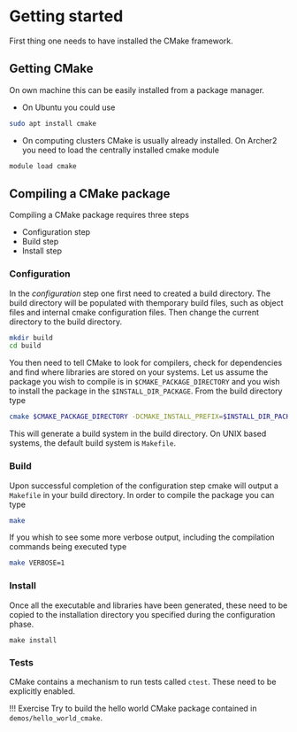 # Getting started
First thing one needs to have installed the CMake framework. 
## Getting CMake
On own machine this can be easily installed from a package manager.

- On Ubuntu you could use
```bash
sudo apt install cmake
```
- On computing clusters CMake is usually already installed. On Archer2 you need to load the centrally installed cmake module
```bash
module load cmake
```

## Compiling a CMake package
Compiling a CMake package requires three steps

- Configuration step
- Build step
- Install step

### Configuration

In the *configuration* step one first need to created a build directory. The build directory will be populated with themporary build files, such as object files and internal cmake configuration files.
Then change the current directory to the build directory.

```bash
mkdir build 
cd build
```

You then need to tell CMake to look for compilers, check for dependencies and find where libraries are stored on your systems. Let us assume the package you wish to compile is in  `$CMAKE_PACKAGE_DIRECTORY` and you wish to install the package in the `$INSTALL_DIR_PACKAGE`.
From the build directory type

```bash
cmake $CMAKE_PACKAGE_DIRECTORY -DCMAKE_INSTALL_PREFIX=$INSTALL_DIR_PACKAGE .
```

This will generate a build system in the build directory. On UNIX based systems, the default build system is `Makefile`.

### Build
Upon successful completion of the configuration step cmake will output a `Makefile` in your build directory.
In order to compile the package you can type

```bash
make
```

If you whish to see some more verbose output, including the compilation commands being executed type 

```bash
make VERBOSE=1
```

### Install
Once all the executable and libraries have been generated, these need to be copied to the installation directory you specified during the configuration phase.
```
make install
```
### Tests
 CMake contains a mechanism to run tests called `ctest`. These need to be explicitly enabled.

!!! Exercise
    Try to build the hello world CMake package contained in `demos/hello_world_cmake`.